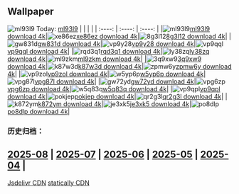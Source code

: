 ## Wallpaper
![ml93l9](https://w.wallhaven.cc/full/ml/wallhaven-ml93l9.jpg) Today: [ml93l9](https://th.wallhaven.cc/small/ml/ml93l9.jpg)
|      |      |      |
| :----: | :----: | :----: |
|![ml93l9](https://th.wallhaven.cc/small/ml/ml93l9.jpg)[ml93l9 download 4k](https://wallhaven.cc/w/ml93l9)|![xe86ez](https://th.wallhaven.cc/small/xe/xe86ez.jpg)[xe86ez download 4k](https://wallhaven.cc/w/xe86ez)|![8g3l12](https://th.wallhaven.cc/small/8g/8g3l12.jpg)[8g3l12 download 4k](https://wallhaven.cc/w/8g3l12)|
|![gw831d](https://th.wallhaven.cc/small/gw/gw831d.jpg)[gw831d download 4k](https://wallhaven.cc/w/gw831d)|![vp9y28](https://th.wallhaven.cc/small/vp/vp9y28.jpg)[vp9y28 download 4k](https://wallhaven.cc/w/vp9y28)|![vp9qql](https://th.wallhaven.cc/small/vp/vp9qql.jpg)[vp9qql download 4k](https://wallhaven.cc/w/vp9qql)|
|![rqd3q1](https://th.wallhaven.cc/small/rq/rqd3q1.jpg)[rqd3q1 download 4k](https://wallhaven.cc/w/rqd3q1)|![ly38zq](https://th.wallhaven.cc/small/ly/ly38zq.jpg)[ly38zq download 4k](https://wallhaven.cc/w/ly38zq)|![ml9zkm](https://th.wallhaven.cc/small/ml/ml9zkm.jpg)[ml9zkm download 4k](https://wallhaven.cc/w/ml9zkm)|
|![3q9xw9](https://th.wallhaven.cc/small/3q/3q9xw9.jpg)[3q9xw9 download 4k](https://wallhaven.cc/w/3q9xw9)|![k87w3d](https://th.wallhaven.cc/small/k8/k87w3d.jpg)[k87w3d download 4k](https://wallhaven.cc/w/k87w3d)|![zpmw6y](https://th.wallhaven.cc/small/zp/zpmw6y.jpg)[zpmw6y download 4k](https://wallhaven.cc/w/zpmw6y)|
|![vp9zol](https://th.wallhaven.cc/small/vp/vp9zol.jpg)[vp9zol download 4k](https://wallhaven.cc/w/vp9zol)|![w5yp6p](https://th.wallhaven.cc/small/w5/w5yp6p.jpg)[w5yp6p download 4k](https://wallhaven.cc/w/w5yp6p)|![vpg87l](https://th.wallhaven.cc/small/vp/vpg87l.jpg)[vpg87l download 4k](https://wallhaven.cc/w/vpg87l)|
|![gw72yd](https://th.wallhaven.cc/small/gw/gw72yd.jpg)[gw72yd download 4k](https://wallhaven.cc/w/gw72yd)|![vpg6zp](https://th.wallhaven.cc/small/vp/vpg6zp.jpg)[vpg6zp download 4k](https://wallhaven.cc/w/vpg6zp)|![w5q83q](https://th.wallhaven.cc/small/w5/w5q83q.jpg)[w5q83q download 4k](https://wallhaven.cc/w/w5q83q)|
|![vp9qpl](https://th.wallhaven.cc/small/vp/vp9qpl.jpg)[vp9qpl download 4k](https://wallhaven.cc/w/vp9qpl)|![pokjep](https://th.wallhaven.cc/small/po/pokjep.jpg)[pokjep download 4k](https://wallhaven.cc/w/pokjep)|![qr2g3l](https://th.wallhaven.cc/small/qr/qr2g3l.jpg)[qr2g3l download 4k](https://wallhaven.cc/w/qr2g3l)|
|![k872ym](https://th.wallhaven.cc/small/k8/k872ym.jpg)[k872ym download 4k](https://wallhaven.cc/w/k872ym)|![je3xk5](https://th.wallhaven.cc/small/je/je3xk5.jpg)[je3xk5 download 4k](https://wallhaven.cc/w/je3xk5)|![po8dlp](https://th.wallhaven.cc/small/po/po8dlp.jpg)[po8dlp download 4k](https://wallhaven.cc/w/po8dlp)|

### 历史归档：
[2025-08](https://github.com/april-projects/april-wallpaper/tree/main/picture/2025-08/) | [2025-07](https://github.com/april-projects/april-wallpaper/tree/main/picture/2025-07/) | [2025-06](https://github.com/april-projects/april-wallpaper/tree/main/picture/2025-06/) | [2025-05](https://github.com/april-projects/april-wallpaper/tree/main/picture/2025-05/) | [2025-04](https://github.com/april-projects/april-wallpaper/tree/main/picture/2025-04/) | 
---
[Jsdelivr CDN](https://cdn.jsdelivr.net/gh/april-projects/april-wallpaper/api.json)
[statically CDN](https://cdn.statically.io/gh/april-projects/april-wallpaper/main/api.json)